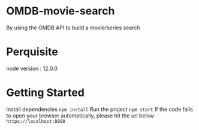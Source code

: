 # OMDB-movie-search
By using the OMDB API to build a movie/series search 

# Perquisite
node version : 12.0.0

# Getting Started
Install dependencies
```npm install```
Run the project
```npm start```
If the code fails to open your browser automatically, please hit the url below
```https://localhost:8080```